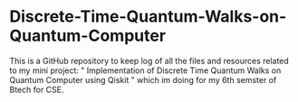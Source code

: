 # Discrete-Time-Quantum-Walks-on-Quantum-Computer
This is a GitHub repository to keep log of all the files and resources related to my mini project: " Implementation of Discrete Time Quantum Walks on Quantum Computer using Qiskit " which im doing for my 6th semster of Btech for CSE.
